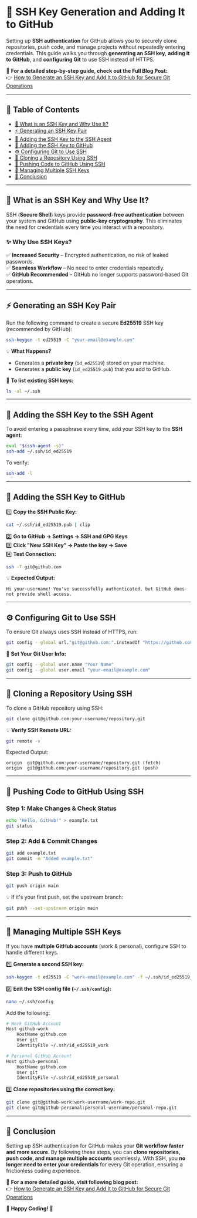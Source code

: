# 🔑 SSH Key Generation and Adding It to GitHub  

Setting up **SSH authentication** for GitHub allows you to securely clone repositories, push code, and manage projects without repeatedly entering credentials. This guide walks you through **generating an SSH key**, **adding it to GitHub**, and **configuring Git** to use SSH instead of HTTPS.

📌 **For a detailed step-by-step guide, check out the Full Blog Post:**  
👉 [How to Generate an SSH Key and Add It to GitHub for Secure Git Operations](https://shafiqulai.github.io/blogs/blog_2.html?id=2)  

---

## **📌 Table of Contents**  
- [🔹 What is an SSH Key and Why Use It?](#-what-is-an-ssh-key-and-why-use-it)  
- [⚡ Generating an SSH Key Pair](#-generating-an-ssh-key-pair)  
- [🔐 Adding the SSH Key to the SSH Agent](#-adding-the-ssh-key-to-the-ssh-agent)  
- [🔗 Adding the SSH Key to GitHub](#-adding-the-ssh-key-to-github)  
- [⚙️ Configuring Git to Use SSH](#-configuring-git-to-use-ssh)  
- [🔽 Cloning a Repository Using SSH](#-cloning-a-repository-using-ssh)  
- [🚀 Pushing Code to GitHub Using SSH](#-pushing-code-to-github-using-ssh)  
- [🔑 Managing Multiple SSH Keys](#-managing-multiple-ssh-keys)  
- [🎯 Conclusion](#-conclusion)  

---

## **🔹 What is an SSH Key and Why Use It?**  

SSH (**Secure Shell**) keys provide **password-free authentication** between your system and GitHub using **public-key cryptography**. This eliminates the need for credentials every time you interact with a repository.  

### **✨ Why Use SSH Keys?**  
✅ **Increased Security** – Encrypted authentication, no risk of leaked passwords.  
✅ **Seamless Workflow** – No need to enter credentials repeatedly.  
✅ **GitHub Recommended** – GitHub no longer supports password-based Git operations.  

---

## **⚡ Generating an SSH Key Pair**  

Run the following command to create a secure **Ed25519** SSH key (recommended by GitHub):  
```sh
ssh-keygen -t ed25519 -C "your-email@example.com"
```
💡 **What Happens?**  
- Generates a **private key** (`id_ed25519`) stored on your machine.  
- Generates a **public key** (`id_ed25519.pub`) that you add to GitHub.  

📌 **To list existing SSH keys:**  
```sh
ls -al ~/.ssh
```

---

## **🔐 Adding the SSH Key to the SSH Agent**  

To avoid entering a passphrase every time, add your SSH key to the **SSH agent**:  
```sh
eval "$(ssh-agent -s)"
ssh-add ~/.ssh/id_ed25519
```

To verify:  
```sh
ssh-add -l
```

---

## **🔗 Adding the SSH Key to GitHub**  

1️⃣ **Copy the SSH Public Key:**  
```sh
cat ~/.ssh/id_ed25519.pub | clip
```
2️⃣ **Go to GitHub → Settings → SSH and GPG Keys**  
3️⃣ **Click "New SSH Key" → Paste the key → Save**  
4️⃣ **Test Connection:**  
```sh
ssh -T git@github.com
```
💡 **Expected Output:**  
```
Hi your-username! You've successfully authenticated, but GitHub does not provide shell access.
```

---

## **⚙️ Configuring Git to Use SSH**  

To ensure Git always uses SSH instead of HTTPS, run:  
```sh
git config --global url."git@github.com:".insteadOf "https://github.com/"
```
📌 **Set Your Git User Info:**  
```sh
git config --global user.name "Your Name"
git config --global user.email "your-email@example.com"
```

---

## **🔽 Cloning a Repository Using SSH**  

To clone a GitHub repository using SSH:  
```sh
git clone git@github.com:your-username/repository.git
```
💡 **Verify SSH Remote URL:**  
```sh
git remote -v
```
Expected Output:  
```
origin  git@github.com:your-username/repository.git (fetch)
origin  git@github.com:your-username/repository.git (push)
```

---

## **🚀 Pushing Code to GitHub Using SSH**  

### **Step 1: Make Changes & Check Status**  
```sh
echo "Hello, GitHub!" > example.txt
git status
```

### **Step 2: Add & Commit Changes**  
```sh
git add example.txt
git commit -m "Added example.txt"
```

### **Step 3: Push to GitHub**  
```sh
git push origin main
```
💡 If it's your first push, set the upstream branch:  
```sh
git push --set-upstream origin main
```

---

## **🔑 Managing Multiple SSH Keys**  

If you have **multiple GitHub accounts** (work & personal), configure SSH to handle different keys.

1️⃣ **Generate a second SSH key:**  
```sh
ssh-keygen -t ed25519 -C "work-email@example.com" -f ~/.ssh/id_ed25519_work
```

2️⃣ **Edit the SSH config file (`~/.ssh/config`):**  
```sh
nano ~/.ssh/config
```
Add the following:  
```sh
# Work GitHub Account
Host github-work
    HostName github.com
    User git
    IdentityFile ~/.ssh/id_ed25519_work

# Personal GitHub Account
Host github-personal
    HostName github.com
    User git
    IdentityFile ~/.ssh/id_ed25519_personal
```

3️⃣ **Clone repositories using the correct key:**  
```sh
git clone git@github-work:work-username/work-repo.git
git clone git@github-personal:personal-username/personal-repo.git
```

---

## **🎯 Conclusion**  

Setting up SSH authentication for GitHub makes your **Git workflow faster and more secure**. By following these steps, you can **clone repositories, push code, and manage multiple accounts** seamlessly. With SSH, you **no longer need to enter your credentials** for every Git operation, ensuring a frictionless coding experience.  

📌 **For a more detailed guide, visit following blog post:**  
👉 [How to Generate an SSH Key and Add It to GitHub for Secure Git Operations](https://shafiqulai.github.io/blogs/blog_2.html?id=2)  

🚀 **Happy Coding!** 🎉
